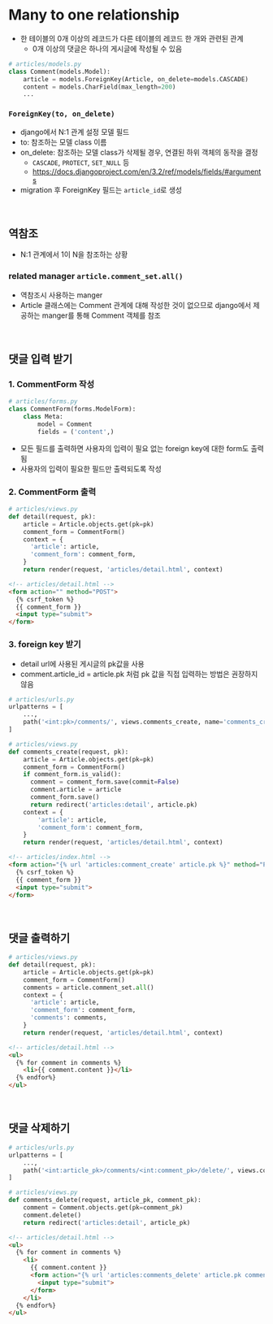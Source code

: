 # Many to one relationship
- 한 테이블의 0개 이상의 레코드가 다른 테이블의 레코드 한 개와 관련된 관계
  - 0개 이상의 댓글은 하나의 게시글에 작성될 수 있음
```python
# articles/models.py
class Comment(models.Model):
    article = models.ForeignKey(Article, on_delete=models.CASCADE)
    content = models.CharField(max_length=200)
    ...
```
### `ForeignKey(to, on_delete)`
- django에서 N:1 관계 설정 모델 필드
- to: 참조하는 모델 class 이름
- on_delete: 참조하는 모델 class가 삭제될 경우, 연결된 하위 객체의 동작을 결정
  - `CASCADE`, `PROTECT`, `SET_NULL` 등
  - https://docs.djangoproject.com/en/3.2/ref/models/fields/#arguments
- migration 후 ForeignKey 필드는 `article_id`로 생성

<br>

## 역참조
- N:1 관계에서 1이 N을 참조하는 상황
### related manager `article.comment_set.all()`
- 역참조시 사용하는 manger
- Article 클래스에는 Comment 관계에 대해 작성한 것이 없으므로 django에서 제공하는 manger를 통해 Comment 객체를 참조

<br>

## 댓글 입력 받기
### 1. CommentForm 작성
```python
# articles/forms.py
class CommentForm(forms.ModelForm):
    class Meta:
        model = Comment
        fields = ('content',)
```
- 모든 필드를 출력하면 사용자의 입력이 필요 없는 foreign key에 대한 form도 출력됨
- 사용자의 입력이 필요한 필드만 출력되도록 작성
### 2. CommentForm 출력
```python
# articles/views.py
def detail(request, pk):
    article = Article.objects.get(pk=pk)
    comment_form = CommentForm()
    context = {
      'article': article,
      'comment_form': comment_form,
    }
    return render(request, 'articles/detail.html', context)
```
```html
<!-- articles/detail.html -->
<form action="" method="POST">
  {% csrf_token %}
  {{ comment_form }}
  <input type="submit">
</form>
```
### 3. foreign key 받기
- detail url에 사용된 게시글의 pk값을 사용
- comment.article_id = article.pk 처럼 pk 값을 직접 입력하는 방법은 권장하지 않음
```python
# articles/urls.py
urlpatterns = [
    ...,
    path('<int:pk>/comments/', views.comments_create, name='comments_create'),
]
```
```python
# articles/views.py
def comments_create(request, pk):
    article = Article.objects.get(pk=pk)
    comment_form = CommentForm()
    if comment_form.is_valid():
      comment = comment_form.save(commit=False)
      comment.article = article
      comment_form.save()
      return redirect('articles:detail', article.pk)
    context = {
        'article': article,
        'comment_form': comment_form,
    }
    return render(request, 'articles/detail.html', context)
```
```html
<!-- articles/index.html -->
<form action="{% url 'articles:comment_create' article.pk %}" method="POST">
  {% csrf_token %}
  {{ comment_form }}
  <input type="submit">
</form>
```

<br>

## 댓글 출력하기
```python
# articles/views.py
def detail(request, pk):
    article = Article.objects.get(pk=pk)
    comment_form = CommentForm()
    comments = article.comment_set.all()
    context = {
      'article': article,
      'comment_form': comment_form,
      'comments': comments,
    }
    return render(request, 'articles/detail.html', context)
```
```html
<!-- articles/detail.html -->
<ul>
  {% for comment in comments %}
    <li>{{ comment.content }}</li>
  {% endfor%}
</ul>
```

<br>

## 댓글 삭제하기
```python
# articles/urls.py
urlpatterns = [
    ...,
    path('<int:article_pk>/comments/<int:comment_pk>/delete/', views.comments_delete, name='comments_delete'),
]
```
```python
# articles/views.py
def comments_delete(request, article_pk, comment_pk):
    comment = Comment.objects.get(pk=comment_pk)
    comment.delete()
    return redirect('articles:detail', article_pk)
```
```html
<!-- articles/detail.html -->
<ul>
  {% for comment in comments %}
    <li>
      {{ comment.content }}
      <form action="{% url 'articles:comments_delete' article.pk comment.pk%}" method="POST">
        <input type="submit">
      </form>
    </li>
  {% endfor%}
</ul>
```